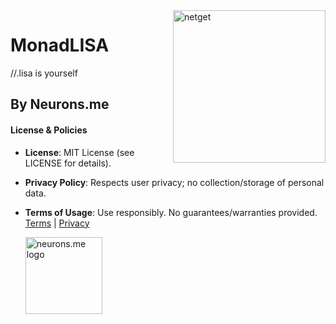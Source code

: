 <img src="https://suign.github.io/assets/imgs/monadlisa_nobg.png" alt="netget" width="244" align="right">

# MonadLISA
//.lisa is yourself


## By Neurons.me 
#### **License & Policies**
- **License**: MIT License (see LICENSE for details).
- **Privacy Policy**: Respects user privacy; no collection/storage of personal data.
- **Terms of Usage**: Use responsibly. No guarantees/warranties provided. [Terms](https://www.neurons.me/terms-of-use) | [Privacy](https://www.neurons.me/privacy-policy)

  
  <img src="https://suign.github.io/neurons.me/neurons_logo.png" alt="neurons.me logo" width="123" height="123" style="width123px; height:123px;">
